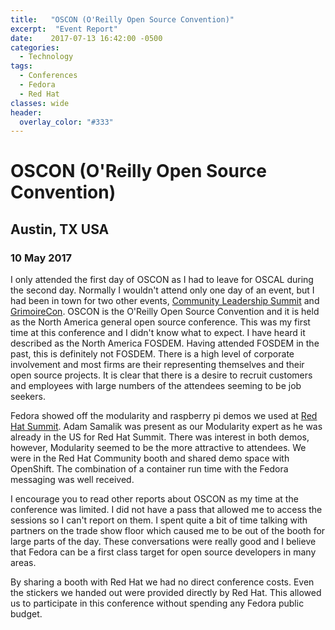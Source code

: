 ```yaml
---
title:   "OSCON (O'Reilly Open Source Convention)"
excerpt:  "Event Report"
date:    2017-07-13 16:42:00 -0500
categories:
  - Technology
tags:
  - Conferences
  - Fedora
  - Red Hat
classes: wide
header:
  overlay_color: "#333"
---
```


# OSCON (O'Reilly Open Source Convention)

## Austin, TX USA

### 10 May 2017

I only attended the first day of OSCON as I had to leave for OSCAL during the second day. Normally I wouldn't attend only one day of an event, but I had been in town for two other events, [Community Leadership Summit](http://www.winglemeyer.org/technology/2017/07/13/event-report-community-leadership-summit/) and [GrimoireCon](http://www.winglemeyer.org/technology/2017/07/13/event-report-grimoirecon/).  OSCON is the O'Reilly Open Source Convention and it is held as the North America general open source conference.  This was my first time at this conference and I didn't know what to expect.  I have heard it described as the North America FOSDEM.  Having attended FOSDEM in the past, this is definitely not FOSDEM.  There is a high level of corporate involvement and most firms are their representing themselves and their open source projects.  It is clear that there is a desire to recruit customers and employees with large numbers of the attendees seeming to be job seekers.

Fedora showed off the modularity and raspberry pi demos we used at [Red Hat Summit](http://www.winglemeyer.org/technology/2017/07/13/event-report-red-hat-summit/).  Adam Samalik was present as our Modularity expert as he was already in the US for Red Hat Summit.  There was interest in both demos, however, Modularity seemed to be the more attractive to attendees.  We were in the Red Hat Community booth and shared demo space with OpenShift.  The combination of a container run time with the Fedora messaging was well received.

I encourage you to read other reports about OSCON as my time at the conference was limited.  I did not have a pass that allowed me to access the sessions so I can't report on them.  I spent quite a bit of time talking with partners on the trade show floor which caused me to be out of the booth for large parts of the day.  These conversations were really good and I believe that Fedora can be a first class target for open source developers in many areas.

By sharing a booth with Red Hat we had no direct conference costs.  Even the stickers we handed out were provided directly by Red Hat.  This allowed us to participate in this conference without spending any Fedora public budget.
